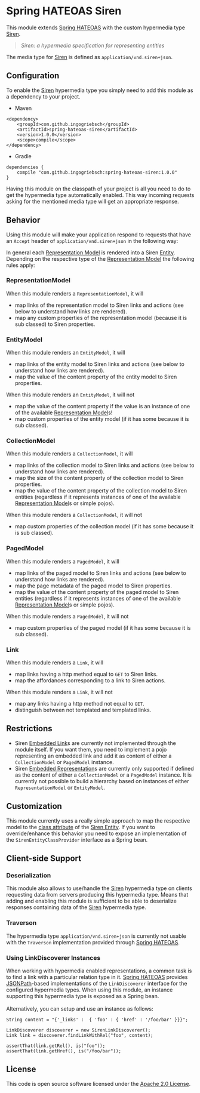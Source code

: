 # Spring HATEOAS Siren
This module extends [Spring HATEOAS][] with the custom hypermedia type [Siren][]. 
> _Siren: a hypermedia specification for representing entities_

The media type for [Siren][] is defined as `application/vnd.siren+json`.

## Configuration
To enable the [Siren][] hypermedia type you simply need to add this module as a dependency to your project.

* Maven

```
<dependency>
    <groupId>com.github.ingogriebsch</groupId>
    <artifactId>spring-hateoas-siren</artifactId>
    <version>1.0.0</version>
    <scope>compile</scope>
</dependency>
```

* Gradle

```
dependencies {
    compile "com.github.ingogriebsch:spring-hateoas-siren:1.0.0"
}
```

Having this module on the classpath of your project is all you need to do to get the hypermedia type automatically enabled. This way incoming requests asking for the mentioned media type will get an appropriate response.

## Behavior
Using this module will make your application respond to requests that have an `Accept` header of `application/vnd.siren+json` in the following way:

In general each [Representation Model][Spring HATEOAS Representation Model] is rendered into a Siren [Entity][Siren Entity]. Depending on the respective type of the [Representation Model][Spring HATEOAS Representation Model] the following rules apply:

### RepresentationModel
When this module renders a `RepresentationModel`, it will

* map links of the representation model to Siren links and actions (see below to understand how links are rendered).
* map any custom properties of the representation model (because it is sub classed) to Siren properties.

### EntityModel
When this module renders an `EntityModel`, it will

* map links of the entity model to Siren links and actions (see below to understand how links are rendered).
* map the value of the content property of the entity model to Siren properties.

When this module renders an `EntityModel`, it will not

* map the value of the content property if the value is an instance of one of the available [Representation Model][Spring HATEOAS Representation Model]s!
* map custom properties of the entity model (if it has some because it is sub classed).

### CollectionModel
When this module renders a `CollectionModel`, it will

* map links of the collection model to Siren links and actions (see below to understand how links are rendered).
* map the size of the content property of the collection model to Siren properties.
* map the value of the content property of the collection model to Siren entities (regardless if it represents instances of one of the available [Representation Model][Spring HATEOAS Representation Model]s or simple pojos).

When this module renders a `CollectionModel`, it will not

* map custom properties of the collection model (if it has some because it is sub classed).

### PagedModel
When this module renders a `PagedModel`, it will

* map links of the paged model to Siren links and actions (see below to understand how links are rendered).
* map the page metadata of the paged model to Siren properties.
* map the value of the content property of the paged model to Siren entities (regardless if it represents instances of one of the available [Representation Model][Spring HATEOAS Representation Model]s or simple pojos).

When this module renders a `PagedModel`, it will not

* map custom properties of the paged model (if it has some because it is sub classed).

### Link
When this module renders a `Link`, it will

* map links having a http method equal to `GET` to Siren links.
* map the affordances corresponding to a link to Siren actions.

When this module renders a `Link`, it will not

* map any links having a http method not equal to `GET`.
* distinguish between not templated and templated links.

## Restrictions
* Siren [Embedded Link][Siren Entity Embedded Link]s are currently not implemented through the module itself. If you want them, you need to implement a pojo representing an embedded link and add it as content of either a `CollectionModel` or `PagedModel` instance.
* Siren [Embedded Representation][Siren Entity Embedded Representation]s are currently only supported if defined as the content of either a `CollectionModel` or a `PagedModel` instance. It is currently not possible to build a hierarchy based on instances of either `RepresentationModel` or `EntityModel`.

## Customization
This module currently uses a really simple approach to map the respective model to the [class attribute][Siren Entity Class] of the [Siren Entity][]. If you want to override/enhance this behavior you need to expose an implementation of the `SirenEntityClassProvider` interface as a Spring bean.

## Client-side Support

### Deserialization
This module also allows to use/handle the [Siren][] hypermedia type on clients requesting data from servers producing this hypermedia type. Means that adding and enabling this module is sufficient to be able to deserialize responses containing data of the [Siren][] hypermedia type.

### Traverson
The hypermedia type `application/vnd.siren+json` is currently not usable with the `Traverson` implementation provided through [Spring HATEOAS][].

### Using LinkDiscoverer Instances
When working with hypermedia enabled representations, a common task is to find a link with a particular relation type in it. [Spring HATEOAS][] provides [JSONPath][]-based implementations of the `LinkDiscoverer` interface for the configured hypermedia types. When using this module, an instance supporting this hypermedia type is exposed as a Spring bean. 
<br/><br/>Alternatively, you can setup and use an instance as follows:

```
String content = "{'_links' :  { 'foo' : { 'href' : '/foo/bar' }}}";

LinkDiscoverer discoverer = new SirenLinkDiscoverer();
Link link = discoverer.findLinkWithRel("foo", content);

assertThat(link.getRel(), is("foo"));
assertThat(link.getHref(), is("/foo/bar"));
```

## License
This code is open source software licensed under the [Apache 2.0 License](https://www.apache.org/licenses/LICENSE-2.0.html).

[Spring HATEOAS]: https://docs.spring.io/spring-hateoas/docs/current/reference/html/
[Spring HATEOAS Representation Model]: https://docs.spring.io/spring-hateoas/docs/current/reference/html/#fundamentals.representation-models
[Siren]: https://github.com/kevinswiber/siren
[Siren Entity]: https://github.com/kevinswiber/siren/blob/master/README.md#entities
[Siren Entity Embedded Link]: https://github.com/kevinswiber/siren/blob/master/README.md#embedded-link
[Siren Entity Embedded Representation]: https://github.com/kevinswiber/siren/blob/master/README.md#embedded-representation
[Siren Entity Class]: https://github.com/kevinswiber/siren/blob/master/README.md#class
[JSONPath]: https://github.com/json-path/JsonPath
